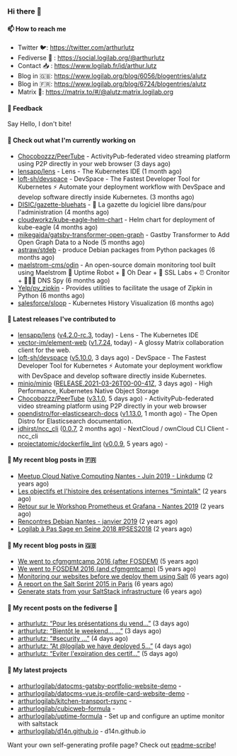 ### Hi there 👋

#### 📫 How to reach me

- Twitter 🐦: https://twitter.com/arthurlutz
- Fediverse 🐘 : https://social.logilab.org/@arthurlutz
- Contact 📥 : https://www.logilab.fr/id/arthur.lutz
- Blog in 🇬🇧: https://www.logilab.org/blog/6056/blogentries/alutz
- Blog in 🇫🇷: https://www.logilab.org/blog/6724/blogentries/alutz
- Matrix 💬: https://matrix.to/#/@alutz:matrix.logilab.org

#### 💬 Feedback

Say Hello, I don't bite!

#### 👷 Check out what I'm currently working on

- [Chocobozzz/PeerTube](https://github.com/Chocobozzz/PeerTube) - ActivityPub-federated video streaming platform using P2P directly in your web browser (3 days ago)
- [lensapp/lens](https://github.com/lensapp/lens) - Lens - The Kubernetes IDE (1 month ago)
- [loft-sh/devspace](https://github.com/loft-sh/devspace) - DevSpace - The Fastest Developer Tool for Kubernetes ⚡ Automate your deployment workflow with DevSpace and develop software directly inside Kubernetes. (3 months ago)
- [DISIC/gazette-bluehats](https://github.com/DISIC/gazette-bluehats) - 🧢 La gazette du logiciel libre dans/pour l&#39;administration (4 months ago)
- [cloudworkz/kube-eagle-helm-chart](https://github.com/cloudworkz/kube-eagle-helm-chart) - Helm chart for deployment of kube-eagle (4 months ago)
- [mikegajda/gatsby-transformer-open-graph](https://github.com/mikegajda/gatsby-transformer-open-graph) - Gastby Transformer to Add Open Graph Data to a Node (5 months ago)
- [astraw/stdeb](https://github.com/astraw/stdeb) - produce Debian packages from Python packages (6 months ago)
- [maelstrom-cms/odin](https://github.com/maelstrom-cms/odin) - An open-source domain monitoring tool built using Maelstrom 🤖 Uptime Robot &#43; 🧐 Oh Dear &#43; 🧪 SSL Labs &#43; ⏰ Cronitor &#43; 🕵🏻‍♂️ DNS Spy (6 months ago)
- [Yelp/py_zipkin](https://github.com/Yelp/py_zipkin) - Provides utilities to facilitate the usage of Zipkin in Python (6 months ago)
- [salesforce/sloop](https://github.com/salesforce/sloop) - Kubernetes History Visualization (6 months ago)


#### 🔭 Latest releases I've contributed to

- [lensapp/lens](https://github.com/lensapp/lens) ([v4.2.0-rc.3](https://github.com/lensapp/lens/releases/tag/v4.2.0-rc.3), today) - Lens - The Kubernetes IDE
- [vector-im/element-web](https://github.com/vector-im/element-web) ([v1.7.24](https://github.com/vector-im/element-web/releases/tag/v1.7.24), today) - A glossy Matrix collaboration client for the web.
- [loft-sh/devspace](https://github.com/loft-sh/devspace) ([v5.10.0](https://github.com/loft-sh/devspace/releases/tag/v5.10.0), 3 days ago) - DevSpace - The Fastest Developer Tool for Kubernetes ⚡ Automate your deployment workflow with DevSpace and develop software directly inside Kubernetes.
- [minio/minio](https://github.com/minio/minio) ([RELEASE.2021-03-26T00-00-41Z](https://github.com/minio/minio/releases/tag/RELEASE.2021-03-26T00-00-41Z), 3 days ago) - High Performance, Kubernetes Native Object Storage
- [Chocobozzz/PeerTube](https://github.com/Chocobozzz/PeerTube) ([v3.1.0](https://github.com/Chocobozzz/PeerTube/releases/tag/v3.1.0), 5 days ago) - ActivityPub-federated video streaming platform using P2P directly in your web browser
- [opendistro/for-elasticsearch-docs](https://github.com/opendistro/for-elasticsearch-docs) ([v1.13.0](https://github.com/opendistro/for-elasticsearch-docs/releases/tag/v1.13.0), 1 month ago) - The Open Distro for Elasticsearch documentation.
- [jdhirst/ncc_cli](https://github.com/jdhirst/ncc_cli) ([0.0.7](https://github.com/jdhirst/ncc_cli/releases/tag/0.0.7), 2 months ago) - NextCloud  / ownCloud CLI Client - ncc_cli
- [projectatomic/dockerfile_lint](https://github.com/projectatomic/dockerfile_lint) ([v0.0.9](https://github.com/projectatomic/dockerfile_lint/releases/tag/v0.0.9), 5 years ago) - 

#### 📜 My recent blog posts in 🇫🇷

- [Meetup Cloud Native Computing Nantes - Juin 2019 - Linkdump](https://www.logilab.org/blogentry/10132594) (2 years ago)
- [Les objectifs et l&#39;histoire des présentations internes &#34;5mintalk&#34;](https://www.logilab.org/blogentry/10131689) (2 years ago)
- [Retour sur le Workshop Prometheus et Grafana - Nantes 2019](https://www.logilab.org/blogentry/10131299) (2 years ago)
- [Rencontres Debian Nantes - janvier 2019](https://www.logilab.org/blogentry/10131004) (2 years ago)
- [Logilab à Pas Sage en Seine 2018 #PSES2018](https://www.logilab.org/blogentry/10128951) (2 years ago)

#### 📜 My recent blog posts in 🇬🇧

- [We went to cfgmgmtcamp 2016 (after FOSDEM)](https://www.logilab.org/blogentry/4253513) (5 years ago)
- [We went to FOSDEM 2016 (and cfgmgmtcamp)](https://www.logilab.org/blogentry/4253406) (5 years ago)
- [Monitoring our websites before we deploy them using Salt](https://www.logilab.org/blogentry/288175) (6 years ago)
- [A report on the Salt Sprint 2015 in Paris](https://www.logilab.org/blogentry/288007) (6 years ago)
- [Generate stats from your SaltStack infrastructure](https://www.logilab.org/blogentry/283815) (6 years ago)

#### 📜 My recent posts on the fediverse 🐘

- [arthurlutz: “Pour les présentations du vend…”](https://social.logilab.org/@arthurlutz/105957080582230367) (3 days ago)
- [arthurlutz: “Bientôt le weekend... …”](https://social.logilab.org/@arthurlutz/105956761599741745) (3 days ago)
- [arthurlutz: “#security …”](https://social.logilab.org/@arthurlutz/105951319793774727) (4 days ago)
- [arthurlutz: “At @logilab we have deployed 5…”](https://social.logilab.org/@arthurlutz/105950000614212726) (4 days ago)
- [arthurlutz: “Eviter l&#39;expiration des certif…”](https://social.logilab.org/@arthurlutz/105945478945663565) (5 days ago)

#### 🌱 My latest projects

- [arthurlogilab/datocms-gatsby-portfolio-website-demo](https://github.com/arthurlogilab/datocms-gatsby-portfolio-website-demo) - 
- [arthurlogilab/datocms-vue.js-profile-card-website-demo](https://github.com/arthurlogilab/datocms-vue.js-profile-card-website-demo) - 
- [arthurlogilab/kitchen-transport-rsync](https://github.com/arthurlogilab/kitchen-transport-rsync) - 
- [arthurlogilab/cubicweb-formula](https://github.com/arthurlogilab/cubicweb-formula) - 
- [arthurlogilab/uptime-formula](https://github.com/arthurlogilab/uptime-formula) -  Set up and configure an uptime monitor with saltstack
- [arthurlogilab/d14n.github.io](https://github.com/arthurlogilab/d14n.github.io) - d14n.github.io



Want your own self-generating profile page? Check out [readme-scribe](https://github.com/muesli/readme-scribe)!
